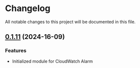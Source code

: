# Changelog

All notable changes to this project will be documented in this file.
## [0.1.11]() (2024-16-09)
### Features
* Initialized module for CloudWatch Alarm
